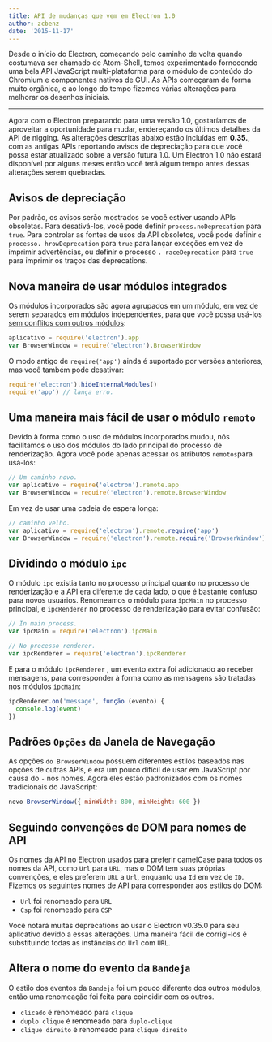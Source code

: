 ```yaml
---
title: API de mudanças que vem em Electron 1.0
author: zcbenz
date: '2015-11-17'
---
```


Desde o início do Electron, começando pelo caminho de volta quando costumava ser chamado de Atom-Shell, temos experimentado fornecendo uma bela API JavaScript multi-plataforma para o módulo de conteúdo do Chromium e componentes nativos de GUI. As APIs começaram de forma muito orgânica, e ao longo do tempo fizemos várias alterações para melhorar os desenhos iniciais.

---

Agora com o Electron preparando para uma versão 1.0, gostaríamos de aproveitar a oportunidade para mudar, endereçando os últimos detalhes da API de nigging. As alterações descritas abaixo estão incluídas em **0.35.**, com as antigas APIs reportando avisos de depreciação para que você possa estar atualizado sobre a versão futura 1.0. Um Electron 1.0 não estará disponível por alguns meses então você terá algum tempo antes dessas alterações serem quebradas.

## Avisos de depreciação

Por padrão, os avisos serão mostrados se você estiver usando APIs obsoletas. Para desativá-los, você pode definir `process.noDeprecation` para `true`. Para controlar as fontes de usos da API obsoletos, você pode definir `o processo. hrowDeprecation` para `true` para lançar exceções em vez de imprimir advertências, ou definir o processo `. raceDeprecation` para `true` para imprimir os traços das deprecations.

## Nova maneira de usar módulos integrados

Os módulos incorporados são agora agrupados em um módulo, em vez de serem separados em módulos independentes, para que você possa usá-los [sem conflitos com outros módulos][issue-387]:

```javascript
aplicativo = require('electron').app
var BrowserWindow = require('electron').BrowserWindow
```

O modo antigo de `require('app')` ainda é suportado por versões anteriores, mas você também pode desativar:

```javascript
require('electron').hideInternalModules()
require('app') // lança erro.
```

## Uma maneira mais fácil de usar o módulo `remoto`

Devido à forma como o uso de módulos incorporados mudou, nós facilitamos o uso dos módulos do lado principal do processo de renderização. Agora você pode apenas acessar os atributos `remotos`para usá-los:

```javascript
// Um caminho novo.
var aplicativo = require('electron').remote.app
var BrowserWindow = require('electron').remote.BrowserWindow
```

Em vez de usar uma cadeia de espera longa:

```javascript
// caminho velho.
var aplicativo = require('electron').remote.require('app')
var BrowserWindow = require('electron').remote.require('BrowserWindow')
```

## Dividindo o módulo `ipc`

O módulo `ipc` existia tanto no processo principal quanto no processo de renderização e a API era diferente de cada lado, o que é bastante confuso para novos usuários. Renomeamos o módulo para `ipcMain` no processo principal, e `ipcRenderer` no processo de renderização para evitar confusão:

```javascript
// In main process.
var ipcMain = require('electron').ipcMain
```

```javascript
// No processo renderer.
var ipcRenderer = require('electron').ipcRenderer
```

E para o módulo `ipcRenderer` , um evento `extra` foi adicionado ao receber mensagens, para corresponder à forma como as mensagens são tratadas nos módulos `ipcMain`:

```javascript
ipcRenderer.on('message', função (evento) {
  console.log(event)
})
```

## Padrões `Opções` da Janela de Navegação

As opções `do BrowserWindow` possuem diferentes estilos baseados nas opções de outras APIs, e era um pouco difícil de usar em JavaScript por causa do `-` nos nomes. Agora eles estão padronizados com os nomes tradicionais do JavaScript:

```javascript
novo BrowserWindow({ minWidth: 800, minHeight: 600 })
```

## Seguindo convenções de DOM para nomes de API

Os nomes da API no Electron usados para preferir camelCase para todos os nomes da API, como `Url` para `URL`, mas o DOM tem suas próprias convenções, e eles preferem `URL` a `Url`, enquanto usa `Id` em vez de `ID`. Fizemos os seguintes nomes de API para corresponder aos estilos do DOM:

* `Url` foi renomeado para `URL`
* `Csp` foi renomeado para `CSP`

Você notará muitas deprecations ao usar o Electron v0.35.0 para seu aplicativo devido a essas alterações. Uma maneira fácil de corrigi-los é substituindo todas as instâncias do `Url` com `URL`.

## Altera o nome do evento da `Bandeja`

O estilo dos eventos da `Bandeja` foi um pouco diferente dos outros módulos, então uma renomeação foi feita para coincidir com os outros.

* `clicado` é renomeado para `clique`
* `duplo clique` é renomeado para `duplo-clique`
* `clique direito` é renomeado para `clique direito`

[issue-387]: https://github.com/electron/electron/issues/387

